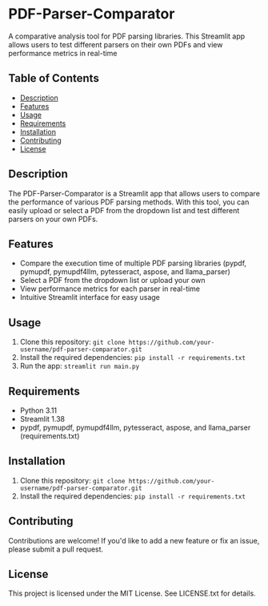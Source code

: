 **PDF-Parser-Comparator**
=========================

A comparative analysis tool for PDF parsing libraries. This Streamlit app allows users to test different parsers on their own PDFs and view performance metrics in real-time

Table of Contents
-----------------

* [Description](#description)
* [Features](#features)
* [Usage](#usage)
* [Requirements](#requirements)
* [Installation](#installation)
* [Contributing](#contributing)
* [License](#license)

**Description**
---------------

The PDF-Parser-Comparator is a Streamlit app that allows users to compare the performance of various PDF parsing
methods. With this tool, you can easily upload or select a PDF from the dropdown list and test different parsers
on your own PDFs.

**Features**
------------

* Compare the execution time of multiple PDF parsing libraries (pypdf, pymupdf, pymupdf4llm, pytesseract, aspose,
and llama_parser)
* Select a PDF from the dropdown list or upload your own
* View performance metrics for each parser in real-time
* Intuitive Streamlit interface for easy usage

**Usage**
---------

1. Clone this repository: `git clone https://github.com/your-username/pdf-parser-comparator.git`
2. Install the required dependencies: `pip install -r requirements.txt`
3. Run the app: `streamlit run main.py`

**Requirements**
----------------

* Python 3.11
* Streamlit 1.38
* pypdf, pymupdf, pymupdf4llm, pytesseract, aspose, and llama_parser (requirements.txt)

**Installation**
---------------

1. Clone this repository: `git clone https://github.com/your-username/pdf-parser-comparator.git`
2. Install the required dependencies: `pip install -r requirements.txt`

**Contributing**
---------------

 Contributions are welcome! If you'd like to add a new feature or fix an issue, please submit a pull request.

**License**
-----------

This project is licensed under the MIT License. See LICENSE.txt for details.